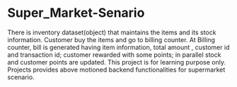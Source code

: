 # Super_Market-Senario
There is inventory dataset(object) that maintains the items and its stock information. Customer buy the items and go to billing counter. At Billing counter, bill is generated having item information, total amount , customer id and transaction id; customer rewarded with some points; in parallel stock and customer points are updated.  This project is for learning purpose only. Projects provides above motioned backend functionalities for supermarket scenario.

